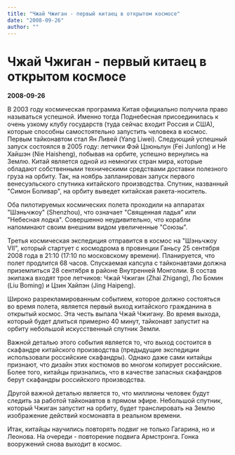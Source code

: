 ```yaml
---
title: "Чжай Чжиган - первый китаец в открытом космосе"
date: "2008-09-26"
author: ""
---
```


# Чжай Чжиган - первый китаец в открытом космосе

**2008-09-26** 

В 2003 году космическая программа Китая официально получила право называться успешной. Именно тогда Поднебесная присоединилась к очень узкому клубу государств (туда сейчас входит Россия и США), которые способны самостоятельно запустить человека в космос. Первым тайконавтом стал Ян Ливей (Yang Liwei). Следующий успешный запуск состоялся в 2005 году: летчики Фэй Цзюньлун (Fei Junlong) и Не Хайшэн (Nie Haisheng), побывав на орбите, успешно вернулись на Землю. Китай является одной из немногих стран мира, которые обладают собственными техническими средствами доставки полезного груза на орбиту. Так, на ноябрь запланирован запуск первого венесуэльского спутника китайского производства. Спутник, названный "Симон Боливар", на орбиту выведет китайская ракета-носитель.

Оба пилотируемых космических полета проходили на аппаратах "Шэньчжоу" (Shenzhou), что означает "Священная ладья" или "Небесная лодка". Совершенно неудивительно, что корабли напоминают своим внешним видом увеличенные "Союзы".

Третья космическая экспедиция отправится в космос на "Шэньчжоу VII", который стартует с космодрома в провинции Ганьсу 25 сентября 2008 года в 21:10 (17:10 по московскому времени). Планируется, что полет продлится 68 часов. Спускаемая капсула с тайконавтами должна приземлиться 28 сентября в районе Внутренней Монголии. В состав экипажа входят трое летчиков: Чжай Чжиган (Zhai Zhigang), Лю Бомин (Liu Boming) и Цзин Хайпэн (Jing Haipeng).

Широко разрекламированным событием, которое должно состояться во время полета, является первый выход китайского гражданина в открытый космос. Эта честь выпала Чжай Чжигану. Во время выхода, который будет длиться примерно 40 минут, тайконавт запустит на орбиту небольшой искусственный спутник Земли.

Важной деталью этого события является то, что выход состоится в скафандре китайского производства (предыдущие экспедиции использовали российские скафандры). Однако даже сами китайцы признают, что дизайн этих костюмов во многом копирует российские. Более того, китайцы признались, что в качестве запасных скафандров берут скафандры российского производства.

Другой важной деталью является то, что миллионы человек будут следить за работой тайконавтов в прямом эфире. Небольшой спутник, который Чжиган запустит на орбиту, будет транслировать на Землю изображение действий космонавта в реальном времени.

Итак, китайцы научились повторять подвиг не только Гагарина, но и Леонова. На очереди - повторение подвига Армстронга. Гонка вооружений снова выходит в космос.